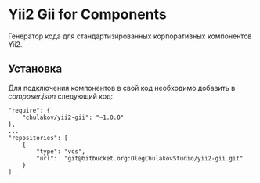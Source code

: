 Yii2 Gii for Components
=======================

Генератор кода для стандартизированных корпоративных компонентов Yii2.

Установка
---------

Для подключения компонентов в свой код необходимо добавить в _composer.json_ следующий код:
```
"require": {
    "chulakov/yii2-gii": "~1.0.0"
},
...
"repositories": [
    {
        "type": "vcs",
        "url":  "git@bitbucket.org:OlegChulakovStudio/yii2-gii.git"
    }
]
```
